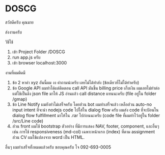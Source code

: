 # DOSCG
สวัสดีครับ คุณมาย

ส่งงานครับ

วิธีใช้
1. เข้า Project Folder /DOSCG
2. run app.js ครับ
3. เข้า browser localhost:3000

งานที่ผมติดมี
1. ข้อ 2 หาค่า xyz อันนี้ผม งง คำถามน่ะครับ เลยไม่ได้ทำส่ง (ข้อเดียวที่ไม่ได้ทำครับ)
2. ข้อ Google API ผมทำได้แต่ติดตอน call API มันขึ้น billing price เก็บเงิน ผมเลยไม่ทำต่อ แต่ใช้เป็นดึง json file มาให้ JS อ่านแล้ว call distance แทนนะครับ (file อยู่ใน folder /gmap)
3. ข้อ Line Notify ผมยังทำไม่เสร็จครับ โดยส่วน bot ผมทำเสร็จแล้ว เหลือส่วน auto-no input intent ที่จะนำ nodejs code ไปใส่ใน dialog flow ครับ ผมส่ง code ที่จะป้อนใน dialog flow fulfillment มาให้ใน .rar ไปก่อนนะครับ (code file ที่ผมทำไว้อยู่ใน folder /src/Line code)
4. ส่วน front ผมใช้ bootstrap ตัวอย่าง ที่มีการแสดง NAV, footer, component, และอื่นๆ เช่น การใช้ responsiveness (md-col) เฉพาะหน้าแรก (index) ที่ตาม assignment ส่วน CV ผมใช้แปลงจาก word เป็น HTML.

อื่นๆ ผมทำเสร็จทั้งหมดแล้วครับ 
ขอบคุณครับ
โจ
092-693-0005
